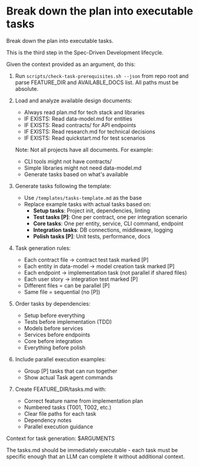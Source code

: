 # Break down the plan into executable tasks

Break down the plan into executable tasks.

This is the third step in the Spec-Driven Development lifecycle.

Given the context provided as an argument, do this:

1. Run `scripts/check-task-prerequisites.sh --json` from repo root and parse FEATURE_DIR and AVAILABLE_DOCS list. All paths must be absolute.

1. Load and analyze available design documents:

   - Always read plan.md for tech stack and libraries
   - IF EXISTS: Read data-model.md for entities
   - IF EXISTS: Read contracts/ for API endpoints
   - IF EXISTS: Read research.md for technical decisions
   - IF EXISTS: Read quickstart.md for test scenarios

   Note: Not all projects have all documents. For example:

   - CLI tools might not have contracts/
   - Simple libraries might not need data-model.md
   - Generate tasks based on what's available

1. Generate tasks following the template:

   - Use `/templates/tasks-template.md` as the base
   - Replace example tasks with actual tasks based on:
     - **Setup tasks**: Project init, dependencies, linting
     - **Test tasks [P]**: One per contract, one per integration scenario
     - **Core tasks**: One per entity, service, CLI command, endpoint
     - **Integration tasks**: DB connections, middleware, logging
     - **Polish tasks [P]**: Unit tests, performance, docs

1. Task generation rules:

   - Each contract file → contract test task marked [P]
   - Each entity in data-model → model creation task marked [P]
   - Each endpoint → implementation task (not parallel if shared files)
   - Each user story → integration test marked [P]
   - Different files = can be parallel [P]
   - Same file = sequential (no [P])

1. Order tasks by dependencies:

   - Setup before everything
   - Tests before implementation (TDD)
   - Models before services
   - Services before endpoints
   - Core before integration
   - Everything before polish

1. Include parallel execution examples:

   - Group [P] tasks that can run together
   - Show actual Task agent commands

1. Create FEATURE_DIR/tasks.md with:

   - Correct feature name from implementation plan
   - Numbered tasks (T001, T002, etc.)
   - Clear file paths for each task
   - Dependency notes
   - Parallel execution guidance

Context for task generation: $ARGUMENTS

The tasks.md should be immediately executable - each task must be specific enough that an LLM can complete it without additional context.
